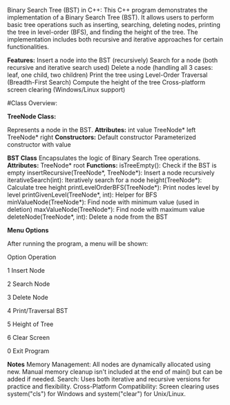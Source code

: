 Binary Search Tree (BST) in C++:
This C++ program demonstrates the implementation of a Binary Search Tree (BST). It allows users to perform basic tree operations such as inserting, searching, deleting nodes, printing the tree in level-order (BFS), and finding the height of the tree. The implementation includes both recursive and iterative approaches for certain functionalities.

**Features:**
Insert a node into the BST (recursively)
Search for a node (both recursive and iterative search used)
Delete a node (handling all 3 cases: leaf, one child, two children)
Print the tree using Level-Order Traversal (Breadth-First Search)
Compute the height of the tree
Cross-platform screen clearing (Windows/Linux support)

#Class Overview:

  **TreeNode Class:**

  Represents a node in the BST.
  **Attributes:**
      int value
    TreeNode* left
    TreeNode* right
  **Constructors:**
    Default constructor
    Parameterized constructor with value

  **BST Class**
  Encapsulates the logic of Binary Search Tree operations.
  **Attributes:**
    TreeNode* root
  **Functions:**
    isTreeEmpty(): Check if the BST is empty
    insertRecursive(TreeNode*, TreeNode*): Insert a node recursively
    iterativeSearch(int): Iteratively search for a node
    height(TreeNode*): Calculate tree height
    printLevelOrderBFS(TreeNode*): Print nodes level by level
    printGivenLevel(TreeNode*, int): Helper for BFS
    minValueNode(TreeNode*): Find node with minimum value (used in deletion)
    maxValueNode(TreeNode*): Find node with maximum value
    deleteNode(TreeNode*, int): Delete a node from the BST

**Menu Options**

After running the program, a menu will be shown:

Option	Operation

1	Insert Node

2	Search Node

3	Delete Node

4	Print/Traversal BST

5	Height of Tree

6	Clear Screen

0	Exit Program

 **Notes**
  Memory Management: All nodes are dynamically allocated using new. Manual memory cleanup isn't included at the end of main() but can be added if needed.
  Search: Uses both iterative and recursive versions for practice and flexibility.
  Cross-Platform Compatibility: Screen clearing uses system("cls") for Windows and system("clear") for Unix/Linux.

